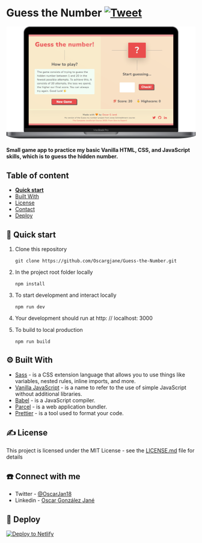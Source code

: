 # Guess the Number [![Tweet](https://img.shields.io/twitter/url/http/shields.io.svg?style=social)](https://twitter.com/intent/tweet?text=Check%20out%20this%20cool%20project&url=https://github.com/Cool/Project&hashtags=project,opensource)

![example](https://github.com/Oscargjane/Guess-the-Number/blob/master/src/img/example.png)

#### Small game app to practice my basic Vanilla HTML, CSS, and JavaScript skills, which is to guess the hidden number.

## Table of content

- [**Quick start**](#quick-start)
- [Built With](#built-with)
- [License](#license)
- [Contact](#contact)
- [Deploy](#deploy)

## 🚀 Quick start

1. Clone this repository

   ```console
   git clone https://github.com/Oscargjane/Guess-the-Number.git
   ```

1. In the project root folder locally
   ```console
   npm install
   ```
1. To start development and interact locally
   ```console
   npm run dev
   ```
1. Your development should run at http: // localhost: 3000
1. To build to local production
   ```console
   npm run build
   ```

## ⚙️ Built With

- [Sass](https://sass-lang.com/) - is a CSS extension language that allows you to use things like variables, nested rules, inline imports, and more.
- [Vanilla JavaScript](https://developer.mozilla.org/es/docs/Web/JavaScript) - is a name to refer to the use of simple JavaScript without additional libraries.
- [Babel](https://babeljs.io/) - is a JavaScript compiler.
- [Parcel](https://parceljs.org/) - is a web application bundler.
- [Prettier](https://prettier.io/) - is a tool used to format your code.

## ✍️ License

This project is licensed under the MIT License - see the [LICENSE.md](https://github.com/Oscargjane/Guess-the-Number/blob/master/LICENSE.md) file for details

## ☎️ Connect with me

- Twitter - [@OscarJan18](https://twitter.com/OscarJan18 'My Twitter Account')
- Linkedin - [Oscar González Jané](linkedin.com/in/oscar-gonzález-frontend-dev 'My Linkedin Account')

## 💫 Deploy

[![Deploy to Netlify](https://www.netlify.com/img/deploy/button.svg)](https://app.netlify.com/start/deploy?repository=https://github.com)
